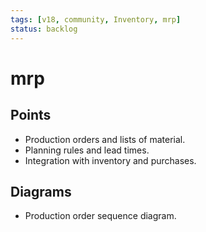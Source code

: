 ```yaml
---
tags: [v18, community, Inventory, mrp]
status: backlog
---
```

# mrp

## Points
- Production orders and lists of material.
- Planning rules and lead times.
- Integration with inventory and purchases.

## Diagrams
- Production order sequence diagram.





